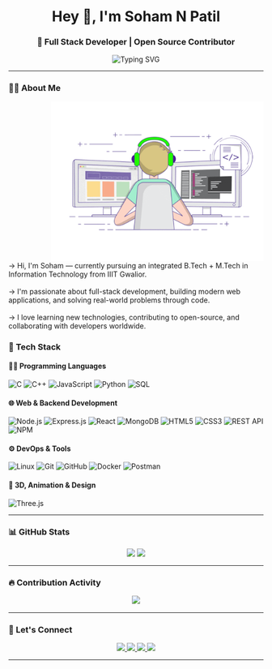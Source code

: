 <h1 align="center">Hey 👋, I'm Soham N Patil</h1>
<h3 align="center">🚀 Full Stack Developer |  Open Source Contributor</h3>

<p align="center">
<img src="https://readme-typing-svg.herokuapp.com?font=Fira+Code&pause=1000&color=F75C7E&center=true&width=435&lines=Building+cool+projects+💻;React+%7C+Node+%7C+MERN+Stack+Dev;Always+learning+new+techs+⚡" alt="Typing SVG" />
</p>

---
<h3 align="left">👨‍💻 About Me</h3>

<img align="right" src="https://raw.githubusercontent.com/mikonoid/mikonoid/main/images/gifs/coder3.gif" width="420" alt="coding-gif" style="margin-left: 170px;marigim-top:0" />

<p align="left">
->  Hi, I'm Soham — currently pursuing an integrated B.Tech + M.Tech in Information Technology from IIIT Gwalior.<br><br>
->  I'm passionate about full-stack development, building modern web applications, and solving real-world problems through code.<br><br>
->  I love learning new technologies, contributing to open-source, and collaborating with developers worldwide.
</p>

### 🧠 Tech Stack

#### 👨‍💻 Programming Languages
![C](https://img.shields.io/badge/C-%2300599C?style=for-the-badge&logo=c&logoColor=white)
![C++](https://img.shields.io/badge/C++-%2300599C?style=for-the-badge&logo=c%2B%2B&logoColor=white)
![JavaScript](https://img.shields.io/badge/JavaScript-%23F7DF1E?style=for-the-badge&logo=javascript&logoColor=black)
![Python](https://img.shields.io/badge/Python-%233776AB?style=for-the-badge&logo=python&logoColor=white)
![SQL](https://img.shields.io/badge/SQL-%2300758F?style=for-the-badge&logo=sqlite&logoColor=white)



#### 🌐 Web & Backend Development

![Node.js](https://img.shields.io/badge/Node.js-%23339933?style=for-the-badge&logo=node.js&logoColor=white)
![Express.js](https://img.shields.io/badge/Express.js-%23000000?style=for-the-badge&logo=express&logoColor=white)
![React](https://img.shields.io/badge/React-%2361DAFB?style=for-the-badge&logo=react&logoColor=black)
![MongoDB](https://img.shields.io/badge/MongoDB-%2347A248?style=for-the-badge&logo=mongodb&logoColor=white)
![HTML5](https://img.shields.io/badge/HTML5-%23E34F26?style=for-the-badge&logo=html5&logoColor=white)
![CSS3](https://img.shields.io/badge/CSS3-%231572B6?style=for-the-badge&logo=css3&logoColor=white)
![REST API](https://img.shields.io/badge/REST%20API-%23006B75?style=for-the-badge)
![NPM](https://img.shields.io/badge/NPM-%23CB3837?style=for-the-badge&logo=npm&logoColor=white)


#### ⚙ DevOps & Tools
![Linux](https://img.shields.io/badge/Linux-%23FCC624?style=for-the-badge&logo=linux&logoColor=black)
![Git](https://img.shields.io/badge/Git-%23F05032?style=for-the-badge&logo=git&logoColor=white)
![GitHub](https://img.shields.io/badge/GitHub-%23181717?style=for-the-badge&logo=github&logoColor=white)
![Docker](https://img.shields.io/badge/Docker-%232496ED?style=for-the-badge&logo=docker&logoColor=white)
![Postman](https://img.shields.io/badge/Postman-%23FF6C37?style=for-the-badge&logo=postman&logoColor=white)


#### 🎨 3D, Animation & Design
![Three.js](https://img.shields.io/badge/Three.js-%23000000?style=for-the-badge&logo=three.js&logoColor=white)

---

### 📊 GitHub Stats

<p align="center">
  <img width="49%" src="https://github-readme-stats.vercel.app/api?username=Soham271&show_icons=true&theme=radical" />
  <img width="49%" src="https://github-readme-streak-stats.herokuapp.com/?user=Soham271&theme=radical" />
</p>

---

### 🔥 Contribution Activity

<p align="center">
 <img src="https://github-readme-activity-graph.vercel.app/graph?username=Soham271&theme=react-dark" />
</p>

---



### 🚀 Let's Connect


<p align="center">
  <a href="https://www.linkedin.com/in/soham-p-418b77267/" target="_blank">
    <img src="https://img.shields.io/badge/-Soham%20Patil-blue?style=flat-square&logo=Linkedin&logoColor=white" />
  </a>
  <a href="mailto:soham2711patil@gmail.com">
    <img src="https://img.shields.io/badge/-soham2711patil@gmail.com-c14438?style=flat-square&logo=Gmail&logoColor=white" />
  </a>
  <a href="https://github.com/Soham271">
    <img src="https://img.shields.io/github/followers/Soham271?label=Follow&style=social" />
  </a>
  <a href="https://leetcode.com/u/sohampatil2711/">
    <img src="https://img.shields.io/badge/-LeetCode-%23FFA116?style=flat-square&logo=LeetCode&logoColor=black" />
  </a>
</p>

---

